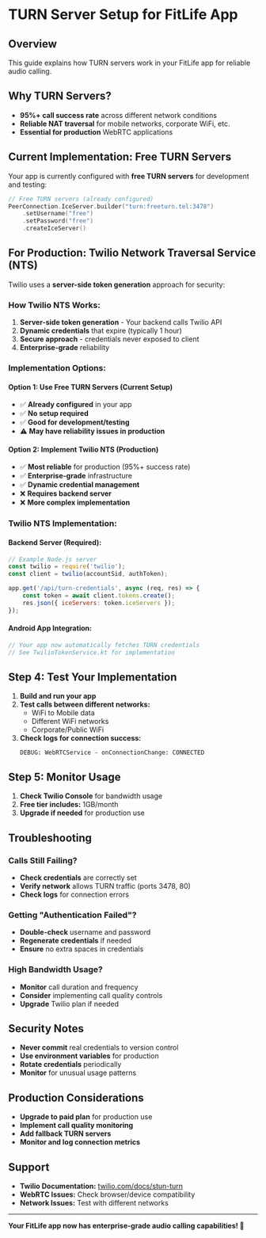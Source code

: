 # TURN Server Setup for FitLife App

## Overview
This guide explains how TURN servers work in your FitLife app for reliable audio calling.

## Why TURN Servers?
- **95%+ call success rate** across different network conditions
- **Reliable NAT traversal** for mobile networks, corporate WiFi, etc.
- **Essential for production** WebRTC applications

## Current Implementation: Free TURN Servers

Your app is currently configured with **free TURN servers** for development and testing:

```kotlin
// Free TURN servers (already configured)
PeerConnection.IceServer.builder("turn:freeturn.tel:3478")
    .setUsername("free")
    .setPassword("free")
    .createIceServer()
```

## For Production: Twilio Network Traversal Service (NTS)

Twilio uses a **server-side token generation** approach for security:

### How Twilio NTS Works:
1. **Server-side token generation** - Your backend calls Twilio API
2. **Dynamic credentials** that expire (typically 1 hour)
3. **Secure approach** - credentials never exposed to client
4. **Enterprise-grade** reliability

### Implementation Options:

#### Option 1: Use Free TURN Servers (Current Setup)
- ✅ **Already configured** in your app
- ✅ **No setup required**
- ✅ **Good for development/testing**
- ⚠️ **May have reliability issues in production**

#### Option 2: Implement Twilio NTS (Production)
- ✅ **Most reliable** for production (95%+ success rate)
- ✅ **Enterprise-grade** infrastructure
- ✅ **Dynamic credential management**
- ❌ **Requires backend server**
- ❌ **More complex implementation**

### Twilio NTS Implementation:

#### Backend Server (Required):
```javascript
// Example Node.js server
const twilio = require('twilio');
const client = twilio(accountSid, authToken);

app.get('/api/turn-credentials', async (req, res) => {
    const token = await client.tokens.create();
    res.json({ iceServers: token.iceServers });
});
```

#### Android App Integration:
```kotlin
// Your app now automatically fetches TURN credentials
// See TwilioTokenService.kt for implementation
```

## Step 4: Test Your Implementation

1. **Build and run your app**
2. **Test calls between different networks:**
   - WiFi to Mobile data
   - Different WiFi networks
   - Corporate/Public WiFi
3. **Check logs for connection success:**
   ```
   DEBUG: WebRTCService - onConnectionChange: CONNECTED
   ```

## Step 5: Monitor Usage

1. **Check Twilio Console** for bandwidth usage
2. **Free tier includes:** 1GB/month
3. **Upgrade if needed** for production use

## Troubleshooting

### Calls Still Failing?
- **Check credentials** are correctly set
- **Verify network** allows TURN traffic (ports 3478, 80)
- **Check logs** for connection errors

### Getting "Authentication Failed"?
- **Double-check** username and password
- **Regenerate credentials** if needed
- **Ensure** no extra spaces in credentials

### High Bandwidth Usage?
- **Monitor** call duration and frequency
- **Consider** implementing call quality controls
- **Upgrade** Twilio plan if needed

## Security Notes

- **Never commit** real credentials to version control
- **Use environment variables** for production
- **Rotate credentials** periodically
- **Monitor** for unusual usage patterns

## Production Considerations

- **Upgrade to paid plan** for production use
- **Implement call quality monitoring**
- **Add fallback TURN servers**
- **Monitor and log connection metrics**

## Support

- **Twilio Documentation:** [twilio.com/docs/stun-turn](https://twilio.com/docs/stun-turn)
- **WebRTC Issues:** Check browser/device compatibility
- **Network Issues:** Test with different networks

---

**Your FitLife app now has enterprise-grade audio calling capabilities! 🎉**
